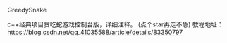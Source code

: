 

GreedySnake

c++经典项目贪吃蛇游戏控制台版，详细注释。 (点个star再走不急) 教程地址：https://blog.csdn.net/qq_41035588/article/details/83350797  
